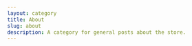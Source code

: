 ```yaml
---
layout: category
title: About
slug: about
description: A category for general posts about the store.
---
```


